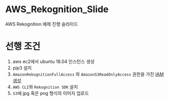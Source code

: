 # AWS_Rekognition_Slide
AWS Rekognition 예제 진행 슬라이드

# 선행 조건
1. aws ec2에서 ubuntu 18.04 인스턴스 생성
2. pip3 설치
3. `AmazonRekognitionFullAccess` 와 `AmazonS3ReadOnlyAccess` 권한을 가진 [IAM 생성](https://console.aws.amazon.com/iam/home?region=ap-northeast-2#/home)
4. `AWS CLI`와 `Rekognition SDK` 설치
5. `S3`에 jpg 혹은 png 형식의 이미지 업로드
